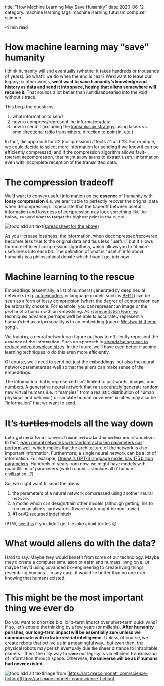 title: "How Machine Learning May Save Humanity"
date: 2020-06-12
category: machine learning
tags: machine learning,futurism,computer science




·4 min read

How machine learning may “save” humanity
========================================

I think humanity will end eventually (whether it takes hundreds or thousands of years). So what’ll we do when the end is near? We’d want to leave our legacy; in other words, **we’d want to save humanity’s knowledge and history as data and send it into space, hoping that aliens somewhere will receive it**. That sounds a lot better than just disappearing into the void without a trace.

This begs the questions:

1.  what information to send
2.  how to compress/represent the information/data
3.  how to send it (including the [transmission strategy](https://arxiv.org/pdf/1101.4968.pdf): using lasers vs. omnidirectional radio transmitters, direction to point in, etc.)

In fact, the approach for #2 (compression) affects #1 and #3. For example, we could decide to select more information for sending if we know it can be efficiently compressed, and if the compression algorithm allows fault-tolerant decompression, that might allow aliens to extract useful information even with incomplete reception of the transmitted data.

The compression tradeoff
========================

We’d want to convey useful information on the **essence** of humanity with **lossy compression** (i.e. we aren’t able to perfectly recover the original data when decompressing). I speculate that the tradeoff between useful information and lossiness of compression may look something like the below, so we’d want to target the highest point in the curve.

![todo add alt text](https://miro.medium.com/max/20000/1*peVnP6QaPft--FpKzvLveA.png)([spreadsheet for the above](https://docs.google.com/spreadsheets/d/1bvpLlxeYF_njHC4oPDhXIgC7bGO5ZLejPPKl9OxFGTw/edit#gid=0))

As you increase lossiness, the information, when decompressed/recovered, becomes less true to the original data and thus less “useful,” but it allows for more efficient compression algorithms, which allows you to fit more usefulness into each bit. The definition of what is “useful” info about humanity is a philosophical debate which I won’t get into now.

Machine learning to the rescue
==============================

Embeddings (essentially, a list of numbers) generated by deep neural networks (e.g. [autoencoders](https://medium.com/@peacej2/generating-fake-k-pop-faces-part-1-6202dc27f0eb) or language models such as [BERT](http://jalammar.github.io/illustrated-bert/)) can be seen as a form of lossy compression (where the degree of compression can be arbitrarily chosen). For example, you can represent an image or the profile of a human with an embedding. As [representation learning](https://arxiv.org/abs/1206.5538) techniques advance, perhaps we’ll be able to accurately represent a human’s behavior/personality with an embedding (queue [Westworld theme song](https://www.youtube.com/watch?v=rYelEUVQ50g)).

Via training, a neural network can figure out how to efficiently represent the essence of the information. Such an approach is [already being used to reduce video download sizes](https://www.forbes.com/sites/nvidia/2019/02/11/accelerating-the-internet-with-ai-based-media-compression/#1a6508107760). In the future, we’ll have even better machine learning techniques to do this even more efficiently.

Of course, we’ll need to send not just the embeddings, but also the neural network parameters as well so that the aliens can make sense of the embeddings.

The information that is represented isn’t limited to just words, images, and numbers. A generative neural network that can accurately generate random new virtual humans (i.e. it “samples” from a realistic distribution of human physique and behavior) or simulate human movement in cities may also be “information” that we want to send.

It’s t̶u̶r̶t̶l̶e̶s̶ models all the way down
===========================================

Let’s get meta for a moment. Neural networks themselves are information. In fact, [even neural networks with randomly chosen parameters can perform well](https://arxiv.org/abs/1906.04358), which implies that the architecture of the network is also important information. Furthermore, a single neural network can be a lot of information. For example, [OpenAI’s GPT-3 language model has 175 billion parameters](https://medium.com/@Synced/openai-unveils-175-billion-parameter-gpt-3-language-model-3d3f453124cd). Hundreds of years from now, we might have models with quadrillions of parameters (which could… simulate all of human civilization…?)

So, we might want to send the aliens:

1.  the parameters of a neural network compressed using another neural network
2.  a model which can design/train other models (although getting this to run on an alien’s hardware/software stack might be non-trivial)
3.  #1 or #2 recursed indefinitely

(BTW, [see this](https://en.wikipedia.org/wiki/Turtles_all_the_way_down) if you didn’t get the joke about turtles 😊)

What would aliens do with the data?
===================================

Hard to say. Maybe they would benefit from some of our technology. Maybe they’d create a computer simulation of earth and humans living on it. Or maybe they’d using advanced bio-engineering to create living things resembling humans… In any case, it would be better than no one ever knowing that humans existed.

This might be the most important thing we ever do
=================================================

Do you want to prioritize big, long-term impact over short-term quick wins? If so, let’s extend the thinking by a few years (or millenia). **After humanity perishes, our long-term impact will be essentially zero unless we communicate with extraterrestrial intelligence.** Unless, of course, we create robots that outlive us in a meaningful way…but even then, the physical robots may perish eventually due the sheer distance to inhabitable planets… then, the only way to **save** our legacy is via efficient transmission of information through space. Otherwise, **the universe will be as if humans had never existed.**

![todo add alt text](https://miro.medium.com/max/20000/1*7y_jTOIX7frtWVz5iSoBPQ.png)Image from [https://art.marcsimonetti.com/science-fiction](https://art.marcsimonetti.com/science-fiction)